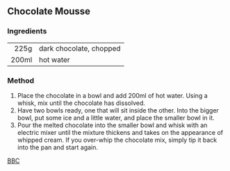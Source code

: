 ## Chocolate Mousse

### Ingredients

|       |                         |
| ----: | ----------------------- |
|  225g | dark chocolate, chopped |
| 200ml | hot water               |

### Method

1. Place the chocolate in a bowl and add 200ml of hot water. Using a whisk, mix until the chocolate has dissolved.
2. Have two bowls ready, one that will sit inside the other. Into the bigger bowl, put some ice and a little water, and place the smaller bowl in it.
3. Pour the melted chocolate into the smaller bowl and whisk with an electric mixer until the mixture thickens and takes on the appearance of whipped cream. If you over-whip the chocolate mix, simply tip it back into the pan and start again.

[BBC](http://www.bbc.co.uk/food/recipes/chocolatechantilly_74864)